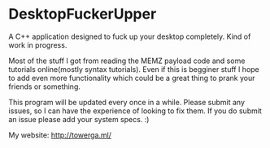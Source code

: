 # DesktopFuckerUpper
A C++ application designed to fuck up your desktop completely. Kind of work in progress.

Most of the stuff I got from reading the MEMZ payload code and some tutorials online(mostly syntax tutorials). Even if this is
begginer stuff I hope to add even more functionality which could be a great thing to prank your friends or something.

This program will be updated every once in a while. Please submit any issues, so I can have the experience of looking to fix them.
If you do submit an issue please add your system specs. :)


My website: http://towerga.ml/